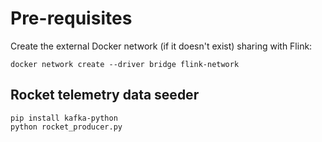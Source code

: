 # Pre-requisites

Create the external Docker network (if it doesn't exist) sharing with Flink:

```
docker network create --driver bridge flink-network
```

## Rocket telemetry data seeder

```
pip install kafka-python
python rocket_producer.py
```
